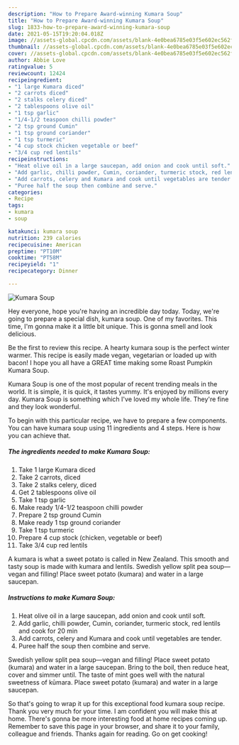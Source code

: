 ```yaml
---
description: "How to Prepare Award-winning Kumara Soup"
title: "How to Prepare Award-winning Kumara Soup"
slug: 1833-how-to-prepare-award-winning-kumara-soup
date: 2021-05-15T19:20:04.018Z
image: //assets-global.cpcdn.com/assets/blank-4e0bea6785e03f5e602ec562f230caae08da540cada707380b4fe1bbebba43da.png
thumbnail: //assets-global.cpcdn.com/assets/blank-4e0bea6785e03f5e602ec562f230caae08da540cada707380b4fe1bbebba43da.png
cover: //assets-global.cpcdn.com/assets/blank-4e0bea6785e03f5e602ec562f230caae08da540cada707380b4fe1bbebba43da.png
author: Abbie Love
ratingvalue: 5
reviewcount: 12424
recipeingredient:
- "1 large Kumara diced"
- "2 carrots diced"
- "2 stalks celery diced"
- "2 tablespoons olive oil"
- "1 tsp garlic"
- "1/4-1/2 teaspoon chilli powder"
- "2 tsp ground Cumin"
- "1 tsp ground coriander"
- "1 tsp turmeric"
- "4 cup stock chicken vegetable or beef"
- "3/4 cup red lentils"
recipeinstructions:
- "Heat olive oil in a large saucepan, add onion and cook until soft."
- "Add garlic, chilli powder, Cumin, coriander, turmeric stock, red lentils and cook for 20 min"
- "Add carrots, celery and Kumara and cook until vegetables are tender."
- "Puree half the soup then combine and serve."
categories:
- Recipe
tags:
- kumara
- soup

katakunci: kumara soup 
nutrition: 239 calories
recipecuisine: American
preptime: "PT10M"
cooktime: "PT58M"
recipeyield: "1"
recipecategory: Dinner

---
```



![Kumara Soup](//assets-global.cpcdn.com/assets/blank-4e0bea6785e03f5e602ec562f230caae08da540cada707380b4fe1bbebba43da.png)

Hey everyone, hope you're having an incredible day today. Today, we're going to prepare a special dish, kumara soup. One of my favorites. This time, I'm gonna make it a little bit unique. This is gonna smell and look delicious.

Be the first to review this recipe. A hearty kumara soup is the perfect winter warmer. This recipe is easily made vegan, vegetarian or loaded up with bacon! I hope you all have a GREAT time making some Roast Pumpkin Kumara Soup.

Kumara Soup is one of the most popular of recent trending meals in the world. It is simple, it is quick, it tastes yummy. It's enjoyed by millions every day. Kumara Soup is something which I've loved my whole life. They're fine and they look wonderful.


To begin with this particular recipe, we have to prepare a few components. You can have kumara soup using 11 ingredients and 4 steps. Here is how you can achieve that.

<!--inarticleads1-->

##### The ingredients needed to make Kumara Soup:

1. Take 1 large Kumara diced
1. Take 2 carrots, diced
1. Take 2 stalks celery, diced
1. Get 2 tablespoons olive oil
1. Take 1 tsp garlic
1. Make ready 1/4-1/2 teaspoon chilli powder
1. Prepare 2 tsp ground Cumin
1. Make ready 1 tsp ground coriander
1. Take 1 tsp turmeric
1. Prepare 4 cup stock (chicken, vegetable or beef)
1. Take 3/4 cup red lentils


A kumara is what a sweet potato is called in New Zealand. This smooth and tasty soup is made with kumara and lentils. Swedish yellow split pea soup—vegan and filling! Place sweet potato (kumara) and water in a large saucepan. 

<!--inarticleads2-->

##### Instructions to make Kumara Soup:

1. Heat olive oil in a large saucepan, add onion and cook until soft.
1. Add garlic, chilli powder, Cumin, coriander, turmeric stock, red lentils and cook for 20 min
1. Add carrots, celery and Kumara and cook until vegetables are tender.
1. Puree half the soup then combine and serve.


Swedish yellow split pea soup—vegan and filling! Place sweet potato (kumara) and water in a large saucepan. Bring to the boil, then reduce heat, cover and simmer until. The taste of mint goes well with the natural sweetness of kūmara. Place sweet potato (kumara) and water in a large saucepan. 

So that's going to wrap it up for this exceptional food kumara soup recipe. Thank you very much for your time. I am confident you will make this at home. There's gonna be more interesting food at home recipes coming up. Remember to save this page in your browser, and share it to your family, colleague and friends. Thanks again for reading. Go on get cooking!
